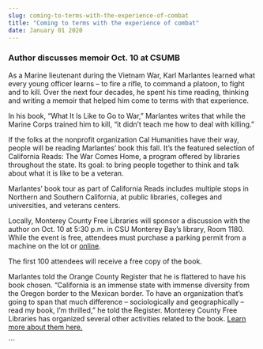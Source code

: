 ```yaml
---
slug: coming-to-terms-with-the-experience-of-combat
title: "Coming to terms with the experience of combat"
date: January 01 2020
---
```


 
<h3>Author discusses memoir Oct. 10 at CSUMB</h3>
<p>
  As a Marine lieutenant during the Vietnam War, Karl Marlantes learned what
  every young officer learns – to fire a rifle, to command a platoon, to fight
  and to kill. Over the next four decades, he spent his time reading, thinking
  and writing a memoir that helped him come to terms with that experience.
</p>
<p>
  In his book, “What It Is Like to Go to War,” Marlantes writes that while the
  Marine Corps trained him to kill, “it didn’t teach me how to deal with
  killing.”
</p>
<p>
  If the folks at the nonprofit organization Cal Humanities have their way,
  people will be reading Marlantes’ book this fall. It’s the featured selection
  of California Reads: The War Comes Home, a program offered by libraries
  throughout the state. Its goal: to bring people together to think and talk
  about what it is like to be a veteran.
</p>
<p>
  Marlantes’ book tour as part of California Reads includes multiple stops in
  Northern and Southern California, at public libraries, colleges and
  universities, and veterans centers.
</p>
<p>
  Locally, Monterey County Free Libraries will sponsor a discussion with the
  author on Oct. 10 at 5:30 p.m. in CSU Monterey Bay’s library, Room 1180. While
  the event is free, attendees must purchase a parking permit from a machine on
  the lot or <a href="https://parking.csumb.edu/buy-permit">online</a>.
</p>
<p>The first 100 attendees will receive a free copy of the book.</p>
<p>
  Marlantes told the Orange County Register that he is flattered to have his
  book chosen. “California is an immense state with immense diversity from the
  Oregon border to the Mexican border. To have an organization that’s going to
  span that much difference – sociologically and geographically – read my book,
  I’m thrilled,” he told the Register. Monterey County Free Libraries has
  organized several other activities related to the book.
  <a href="https://www.co.monterey.ca.us/library/CalReads.html"
    >Learn more about them here.</a
  >
</p>
<p></p>
<p></p>
```
